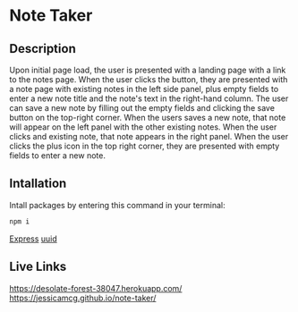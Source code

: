 # Note Taker

## Description
Upon initial page load, the user is presented with a landing page with a link to the notes page.
When the user clicks the button, they are presented with a note page with existing notes in the left side panel, plus empty fields to enter a new note title and the note's text in the right-hand column.
The user can save a new note by filling out the empty fields and clicking the save button on the top-right corner. When the users saves a new note, that note will appear on the left panel with the other existing notes. 
When the user clicks and existing note, that note appears in the right panel.
When the user clicks the plus icon in the top right corner, they are presented with empty fields to enter a new note.

## Intallation
Intall packages by entering this command in your terminal:
```bash        
npm i
```
[Express](https://www.npmjs.com/package/express)
[uuid](https://www.npmjs.com/package/uuid)

## Live Links
https://desolate-forest-38047.herokuapp.com/
https://jessicamcg.github.io/note-taker/